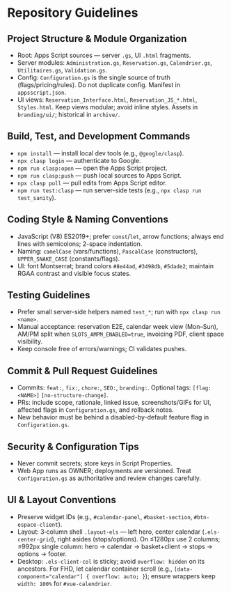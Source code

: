 # Repository Guidelines

## Project Structure & Module Organization
- Root: Apps Script sources — server `.gs`, UI `.html` fragments.
- Server modules: `Administration.gs`, `Reservation.gs`, `Calendrier.gs`, `Utilitaires.gs`, `Validation.gs`.
- Config: `Configuration.gs` is the single source of truth (flags/pricing/rules). Do not duplicate config. Manifest in `appsscript.json`.
- UI views: `Reservation_Interface.html`, `Reservation_JS_*.html`, `Styles.html`. Keep views modular; avoid inline styles. Assets in `branding/ui/`; historical in `archive/`.

## Build, Test, and Development Commands
- `npm install` — install local dev tools (e.g., `@google/clasp`).
- `npx clasp login` — authenticate to Google.
- `npm run clasp:open` — open the Apps Script project.
- `npm run clasp:push` — push local sources to Apps Script.
- `npx clasp pull` — pull edits from Apps Script editor.
- `npm run test:clasp` — run server-side tests (e.g., `npx clasp run test_sanity`).

## Coding Style & Naming Conventions
- JavaScript (V8) ES2019+; prefer `const`/`let`, arrow functions; always end lines with semicolons; 2-space indentation.
- Naming: `camelCase` (vars/functions), `PascalCase` (constructors), `UPPER_SNAKE_CASE` (constants/flags).
- UI: font Montserrat; brand colors `#8e44ad`, `#3498db`, `#5dade2`; maintain RGAA contrast and visible focus states.

## Testing Guidelines
- Prefer small server-side helpers named `test_*`; run with `npx clasp run <name>`.
- Manual acceptance: reservation E2E, calendar week view (Mon–Sun), AM/PM split when `SLOTS_AMPM_ENABLED=true`, invoicing PDF, client space visibility.
- Keep console free of errors/warnings; CI validates pushes.

## Commit & Pull Request Guidelines
- Commits: `feat:`, `fix:`, `chore:`, `SEO:`, `branding:`. Optional tags: `[flag:<NAME>]` `[no-structure-change]`.
- PRs: include scope, rationale, linked issue, screenshots/GIFs for UI, affected flags in `Configuration.gs`, and rollback notes.
- New behavior must be behind a disabled-by-default feature flag in `Configuration.gs`.

## Security & Configuration Tips
- Never commit secrets; store keys in Script Properties.
- Web App runs as OWNER; deployments are versioned. Treat `Configuration.gs` as authoritative and review changes carefully.

## UI & Layout Conventions
- Preserve widget IDs (e.g., `#calendar-panel`, `#basket-section`, `#btn-espace-client`).
- Layout: 3‑column shell `.layout-els` — left hero, center calendar (`.els-center-grid`), right asides (stops/options). On ≤1280px use 2 columns; ≤992px single column: hero → calendar → basket+client → stops → options → footer.
- Desktop: `.els-client-col` is sticky; avoid `overflow: hidden` on its ancestors. For FHD, let calendar container scroll (e.g., `[data-component="calendar"] { overflow: auto; }`); ensure wrappers keep `width: 100%` for `#vue-calendrier`.

